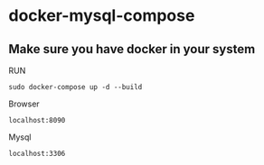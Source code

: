 # docker-mysql-compose

## Make sure you have docker in your system

RUN 

```sudo docker-compose up -d --build```


Browser

```localhost:8090```


Mysql 

```localhost:3306```


